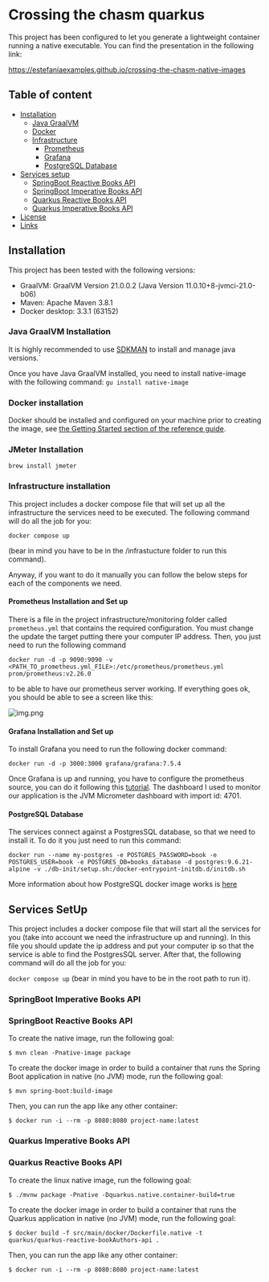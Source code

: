 # Crossing the chasm quarkus

This project has been configured to let you generate a lightweight container running a native executable.
You can find the presentation in the following link: 

https://estefaniaexamples.github.io/crossing-the-chasm-native-images

## Table of content

- [Installation](#installation)
    - [Java GraalVM](#java-graalvm-installation)
    - [Docker](#docker-installation)
    - [Infrastructure](#install-all-infra)
        - [Prometheus](#prometheus-installation-and-set-up)
        - [Grafana](#grafana-installation-and-set-up)
        - [PostgreSQL Database](#postgresql-database)
- [Services setup](#services-setup)
    - [SpringBoot Reactive Books API](#springboot-reactive-books-api)
    - [SpringBoot Imperative Books API](#springboot-imperative-books-api)
    - [Quarkus Reactive Books API](#quarkus-reactive-books-api)
    - [Quarkus Imperative Books API](#quarkus-imperative-books-api)
- [License](#license)
- [Links](#links)


## Installation

This project has been tested with the following versions:

- GraalVM: GraalVM Version 21.0.0.2 (Java Version 11.0.10+8-jvmci-21.0-b06)
- Maven: Apache Maven 3.8.1 
- Docker desktop: 3.3.1 (63152)

### Java GraalVM Installation
It is highly recommended to use [SDKMAN](https://sdkman.io/install) to install and manage java versions.`

Once you have Java GraalVM installed, you need to install native-image with the following command: ``` gu install native-image ```


### Docker installation
Docker should be installed and configured on your machine prior to creating the image, see [the Getting Started section of the reference guide](https://docs.spring.io/spring-native/docs/0.9.1-SNAPSHOT/reference/htmlsingle/#getting-started-buildpacks).

### JMeter Installation

```
brew install jmeter
```

### Infrastructure installation

This project includes a docker compose file that will set up all the infrastructure the services need to be executed. The following command will do all the job for you: 

``` 
docker compose up 
```  
(bear in mind you have to be in the /infrastucture folder to run this command).

Anyway, if you want to do it manually you can follow the below steps for each of the components we need. 

#### Prometheus Installation and Set up

There is a file in the project infrastructure/monitoring folder called ``` prometheus.yml ``` that contains the required configuration.
You must change the update the target putting there your computer IP address. Then, you just need to run the following command

``` docker run -d -p 9090:9090 -v <PATH_TO_prometheus.yml_FILE>:/etc/prometheus/prometheus.yml prom/prometheus:v2.26.0 ``` 

to be able to have our prometheus server working. If everything goes ok, you should be able to see a screen like  this:

![img.png](prometheus-targets-img.png)

#### Grafana Installation and Set up
To install Grafana you need to run the following docker command: 

``` docker run -d -p 3000:3000 grafana/grafana:7.5.4 ```

Once Grafana is up and running, you have to configure the prometheus source, you can do it following this [tutorial](https://ordina-jworks.github.io/monitoring/2020/11/16/monitoring-spring-prometheus-grafana.html).
The dashboard I used to monitor our application is the JVM Micrometer dashboard with import id: 4701.


#### PostgreSQL Database
The services connect against a PostgresSQL database, so that we need to install it. To do it you just need to run this command:

``` docker run --name my-postgres -e POSTGRES_PASSWORD=book -e POSTGRES_USER=book -e POSTGRES_DB=books_database -d postgres:9.6.21-alpine -v ./db-init/setup.sh:/docker-entrypoint-initdb.d/initdb.sh ```

More information about how PostgreSQL docker image works is [here](https://hub.docker.com/_/postgres?tab=description)


## Services SetUp

This project includes a docker compose file that will start all the services for you (take into account we need the infrastructure up and running). 
In this file you should update the ip address and put your computer ip so that the service is able to find the PostgresSQL server. After that, 
the following command will do all the job for you: 

``` docker compose up ```  (bear in mind you have to be in the root path to run it).

### SpringBoot Imperative Books API

### SpringBoot Reactive Books API

To create the native image, run the following goal:
```
$ mvn clean -Pnative-image package
```

To create the docker image in order to build a container that runs the Spring Boot application in native (no JVM) mode, run the following goal:

```
$ mvn spring-boot:build-image
```

Then, you can run the app like any other container:

```
$ docker run -i --rm -p 8080:8080 project-name:latest
```


### Quarkus Imperative Books API

### Quarkus Reactive Books API

To create the linux native image, run the following goal:
```
$ ./mvnw package -Pnative -Dquarkus.native.container-build=true
```

To create the docker image in order to build a container that runs the Quarkus application in native (no JVM) mode, run the following goal:

```
$ docker build -f src/main/docker/Dockerfile.native -t quarkus/quarkus-reactive-bookAuthors-api .
```

Then, you can run the app like any other container:

```
$ docker run -i --rm -p 8080:8080 project-name:latest
```

